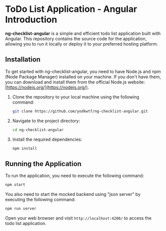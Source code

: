 # ToDo List Application - Angular Introduction

**ng-checklist-angular** is a simple and efficient todo list application built with Angular. This repository contains the source code for the application, allowing you to run it locally or deploy it to your preferred hosting platform.

## Installation

To get started with ng-checklist-angular, you need to have Node.js and npm (Node Package Manager) installed on your machine. If you don't have them, you can download and install them from the official Node.js website: [https://nodejs.org/](https://nodejs.org/).

1. Clone the repository to your local machine using the following command:

   ```bash
   git clone https://github.com/yodkwtf/ng-checklist-angular.git
   ```

2. Navigate to the project directory:

   ```bash
   cd ng-checklist-angular
   ```

3. Install the required dependencies:

   ```bash
   npm install
   ```

## Running the Application

To run the application, you need to execute the following command:

```bash
npm start
```

You also need to start the mocked backend using "json server" by executing the following command:

```bash
npm run server
```

Open your web browser and visit `http://localhost:4200/` to access the todo list application.
